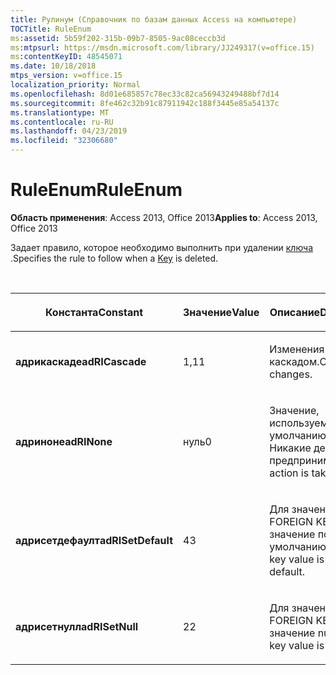 ```yaml
---
title: Рулинум (Справочник по базам данных Access на компьютере)
TOCTitle: RuleEnum
ms:assetid: 5b59f202-315b-09b7-8505-9ac08ceccb3d
ms:mtpsurl: https://msdn.microsoft.com/library/JJ249317(v=office.15)
ms:contentKeyID: 48545071
ms.date: 10/18/2018
mtps_version: v=office.15
localization_priority: Normal
ms.openlocfilehash: 8d01e685857c78ec33c82ca56943249488bf7d14
ms.sourcegitcommit: 8fe462c32b91c87911942c188f3445e85a54137c
ms.translationtype: MT
ms.contentlocale: ru-RU
ms.lasthandoff: 04/23/2019
ms.locfileid: "32306680"
---
```

# <a name="ruleenum"></a><span data-ttu-id="1fee1-102">RuleEnum</span><span class="sxs-lookup"><span data-stu-id="1fee1-102">RuleEnum</span></span>

<span data-ttu-id="1fee1-103">**Область применения**: Access 2013, Office 2013</span><span class="sxs-lookup"><span data-stu-id="1fee1-103">**Applies to**: Access 2013, Office 2013</span></span>

<span data-ttu-id="1fee1-104">Задает правило, которое необходимо выполнить при удалении [ключа](key-object-adox.md) .</span><span class="sxs-lookup"><span data-stu-id="1fee1-104">Specifies the rule to follow when a [Key](key-object-adox.md) is deleted.</span></span>

<br/>

<table>
<colgroup>
<col style="width: 33%" />
<col style="width: 33%" />
<col style="width: 33%" />
</colgroup>
<thead>
<tr class="header">
<th><p><span data-ttu-id="1fee1-105">Константа</span><span class="sxs-lookup"><span data-stu-id="1fee1-105">Constant</span></span></p></th>
<th><p><span data-ttu-id="1fee1-106">Значение</span><span class="sxs-lookup"><span data-stu-id="1fee1-106">Value</span></span></p></th>
<th><p><span data-ttu-id="1fee1-107">Описание</span><span class="sxs-lookup"><span data-stu-id="1fee1-107">Description</span></span></p></th>
</tr>
</thead>
<tbody>
<tr class="odd">
<td><p><span data-ttu-id="1fee1-108"><strong>адрикаскаде</strong></span><span class="sxs-lookup"><span data-stu-id="1fee1-108"><strong>adRICascade</strong></span></span></p></td>
<td><p><span data-ttu-id="1fee1-109">1,1</span><span class="sxs-lookup"><span data-stu-id="1fee1-109">1</span></span></p></td>
<td><p><span data-ttu-id="1fee1-110">Изменения каскадом.</span><span class="sxs-lookup"><span data-stu-id="1fee1-110">Cascade changes.</span></span></p></td>
</tr>
<tr class="even">
<td><p><span data-ttu-id="1fee1-111"><strong>адриноне</strong></span><span class="sxs-lookup"><span data-stu-id="1fee1-111"><strong>adRINone</strong></span></span></p></td>
<td><p><span data-ttu-id="1fee1-112">нуль</span><span class="sxs-lookup"><span data-stu-id="1fee1-112">0</span></span></p></td>
<td><p><span data-ttu-id="1fee1-113">Значение, используемое по умолчанию.</span><span class="sxs-lookup"><span data-stu-id="1fee1-113">Default.</span></span> <span data-ttu-id="1fee1-114">Никакие действия не предпринимаются.</span><span class="sxs-lookup"><span data-stu-id="1fee1-114">No action is taken.</span></span></p></td>
</tr>
<tr class="odd">
<td><p><span data-ttu-id="1fee1-115"><strong>адрисетдефаулт</strong></span><span class="sxs-lookup"><span data-stu-id="1fee1-115"><strong>adRISetDefault</strong></span></span></p></td>
<td><p><span data-ttu-id="1fee1-116">4</span><span class="sxs-lookup"><span data-stu-id="1fee1-116">3</span></span></p></td>
<td><p><span data-ttu-id="1fee1-117">Для значения FOREIGN KEY задано значение по умолчанию.</span><span class="sxs-lookup"><span data-stu-id="1fee1-117">Foreign key value is set to the default.</span></span></p></td>
</tr>
<tr class="even">
<td><p><span data-ttu-id="1fee1-118"><strong>адрисетнулл</strong></span><span class="sxs-lookup"><span data-stu-id="1fee1-118"><strong>adRISetNull</strong></span></span></p></td>
<td><p><span data-ttu-id="1fee1-119">2</span><span class="sxs-lookup"><span data-stu-id="1fee1-119">2</span></span></p></td>
<td><p><span data-ttu-id="1fee1-120">Для значения FOREIGN KEY задано значение null.</span><span class="sxs-lookup"><span data-stu-id="1fee1-120">Foreign key value is set to null.</span></span></p></td>
</tr>
</tbody>
</table>

